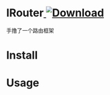 # IRouter[ ![Download](https://api.bintray.com/packages/boybeak/i-router/i-router/images/download.svg) ](https://bintray.com/boybeak/i-router/i-router/_latestVersion)
手撸了一个路由框架

# Install

# Usage